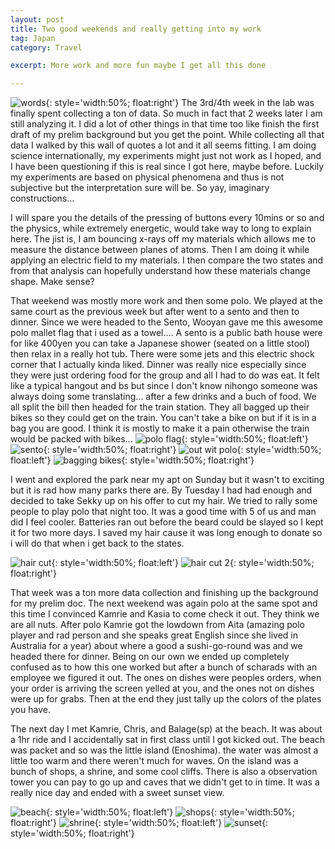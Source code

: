 ```yaml
---
layout: post
title: Two good weekends and really getting into my work
tag: Japan
category: Travel

excerpt: More work and more fun maybe I get all this done

---
```

![words](https://drive.google.com/uc?id=1utZjHDHzoS7qZCtrPvuJZJPUHG-5iovdvA){: style='width:50%; float:right'}
The 3rd/4th week in the lab was finally spent collecting a ton of data. So much in fact that 2 weeks later I am still analyzing it. I did a lot of other things in that time too like finish the first draft of my prelim background but you get the point. While collecting all that data I walked by this wall of quotes a lot and it all seems fitting. I am doing science internationally, my experiments might just not work as I hoped, and I have been questioning if this is real since I got here, maybe before. Luckily my experiments are based on physical phenomena and thus is not subjective but the interpretation sure will be. So yay, imaginary constructions...

I will spare you the details of the pressing of buttons every 10mins or so and the physics, while extremely energetic, would take way to long to explain here. The jist is, I am bouncing x-rays off my materials which allows me to measure the distance between planes of atoms. Then I am doing it while applying an electric field to my materials. I then compare the two states and from that analysis can hopefully understand how these materials change shape. Make sense?

That weekend was mostly more work and then some polo. We played at the same court as the previous week but after went to a sento and then to dinner. Since we were headed to the Sento, Wooyan gave me this awesome polo mallet flag that i used as a towel....  A sento is a public bath house were for like 400yen you can take a Japanese shower (seated on a little stool) then relax in a really hot tub. There were some jets and this electric shock corner that I actually kinda liked. Dinner was really nice especially since they were just ordering food for the group and all I had to do was eat. It felt like a typical hangout and bs but since I don't know nihongo someone was always doing some translating...  after a few drinks and a buch of food. We all split the bill then headed for the train station. They all bagged up their bikes so they could get on the train. You can't take a bike on but if it is in a bag you are good. I think it is mostly to make it a pain otherwise the train would be packed with bikes...
![polo flag](https://drive.google.com/uc?id=11MHeoyv_YeuVQgPev1_cQJaxCfYTvjB5yw){: style='width:50%; float:left'}
![sento](https://drive.google.com/uc?id=17hkmfUVu78J-FzjoBTP3SB2fsElY2siz-A){: style='width:50%; float:right'}
![out wit polo](https://drive.google.com/uc?id=11D2u-Fu-wbnntbOWOlq2Wvna2JgPdzwW2g){: style='width:50%; float:left'}
![bagging bikes](https://drive.google.com/uc?id=11MHeoyv_YeuVQgPev1_cQJaxCfYTvjB5yw){: style='width:50%; float:right'}

I went and explored the park near my apt on Sunday but it wasn't to exciting but it is rad how many parks there are. By Tuesday I had had enough and decided to take Sekky up on his offer to cut my hair. We tried to rally some people to play polo that night too. It was a good time with 5 of us and man did I feel cooler. Batteries ran out before the beard could be slayed so I kept it for two more days. I saved my hair cause it was long enough to donate so i will do that when i get back to the states.

![hair cut](https://drive.google.com/uc?id=1GWOa__qiROeMQjIdFCF6DftJ91RpgXpGKw){: style='width:50%; float:left'}
![hair cut 2](https://drive.google.com/uc?id=1Cc_JYUpoBtxD6gXwRNovKyMVd9RIhjsZyg){: style='width:50%; float:right'}


That week was a ton more data collection and finishing up the background for my prelim doc. The next weekend was again polo at the same spot and this time I convinced Kamrie and Kasia to come check it out. They think we are all nuts. After polo Kamrie got the lowdown from Aita (amazing polo player and rad person and she speaks great English since she lived in Australia for a year) about where a good a sushi-go-round was and we headed there for dinner. Being on our own we ended up completely confused as to how this one worked but after a bunch of scharads with an employee we figured it out. The ones on dishes were peoples orders, when your order is arriving the screen yelled at you, and the ones not on dishes were up for grabs. Then at the end they just tally up the colors of the plates you have. 

The next day I met Kamrie, Chris, and Balage(sp) at the beach. It was about a 1hr ride and I accidentally sat in first class until I got kicked out. The beach was packet and so was the little island (Enoshima). the water was almost a little too warm and there weren't much for waves. On the island was a bunch of shops, a shrine, and some cool cliffs. There is also a observation tower you can pay to go up and caves that we didn't get to in time. It was a really nice day and ended with a sweet sunset view.

![beach](https://drive.google.com/uc?id=15sc9QG-OmEm7mxeC2YTN0znCh8oDycHsLw){: style='width:50%; float:left'}
![shops](https://drive.google.com/uc?id=1hIaoB4O6IS2nOgQ3UZ7hX0mQoDRhQ89T5w){: style='width:50%; float:right'}
![shrine](https://drive.google.com/uc?id=12Sp9p3hvDhwRDUDrS1XFzPkmVQvKazjvJg){: style='width:50%; float:left'}
![sunset](https://drive.google.com/uc?id=1qPFgiFf9Jx7ckOwtfuSPsbrjZiJhckI6fw){: style='width:50%; float:right'}

